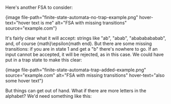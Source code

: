 Here's another FSA to consider:

{image file-path="finite-state-automata-no-trap-example.png" hover-text="hover text is me" alt="FSA with missing transitions" source="example.com"}

It's fairly clear what it will accept: strings like "ab", "abab", "abababababab", and, of course {math}\epsilon{math end}.
But there are some missing transitions: if you are in state 1 and get a "b" there's nowhere to go.
If an input cannot be accepted, it will be rejected, as in this case. We could have put in a trap state to make this clear:

{image file-path="finite-state-automata-trap-added-example.png" source="example.com" alt="FSA with missing transitions" hover-text="also some hover text"}

But things can get out of hand. What if there are more letters in the alphabet? We'd need something like this:
